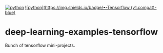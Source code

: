 [![python](https://img.shields.io/badge/•-Python-blue)](https://www.python.org/)
[![python](https://img.shields.io/badge/•-Tensorflow (v1.compat)-blue)](https://www.tensorflow.org/)

# deep-learning-examples-tensorflow
Bunch of tensorflow mini-projects.
